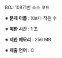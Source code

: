 BOJ 10871번 소스 코드

<b>※ 문제 이름</b> : X보다 작은 수

<b>※ 제한 시간</b> : 1 초

<b>※ 제한 메모리</b> : 256 MB

<b>※ 제출 언어</b> : C
